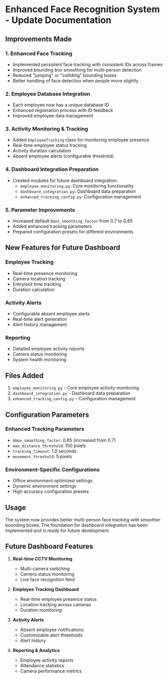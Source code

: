 # Enhanced Face Recognition System - Update Documentation

## Improvements Made

### 1. Enhanced Face Tracking
- Implemented persistent face tracking with consistent IDs across frames
- Improved bounding box smoothing for multi-person detection
- Reduced "jumping" or "colliding" bounding boxes
- Better handling of face detection when people move slightly

### 2. Employee Database Integration
- Each employee now has a unique database ID
- Enhanced registration process with ID feedback
- Improved employee data management

### 3. Activity Monitoring & Tracking
- Added `EmployeeTracking` class for monitoring employee presence
- Real-time employee status tracking
- Activity duration calculation
- Absent employee alerts (configurable threshold)

### 4. Dashboard Integration Preparation
- Created modules for future dashboard integration:
  - `employee_monitoring.py`: Core monitoring functionality
  - `dashboard_integration.py`: Dashboard data preparation
  - `enhanced_tracking_config.py`: Configuration management

### 5. Parameter Improvements
- Increased default `bbox_smoothing_factor` from 0.7 to 0.85
- Added enhanced tracking parameters
- Prepared configuration presets for different environments

## New Features for Future Dashboard

### Employee Tracking
- Real-time presence monitoring
- Camera location tracking
- Entry/exit time tracking
- Duration calculation

### Activity Alerts
- Configurable absent employee alerts
- Real-time alert generation
- Alert history management

### Reporting
- Detailed employee activity reports
- Camera status monitoring
- System health monitoring

## Files Added

1. `employee_monitoring.py` - Core employee activity monitoring
2. `dashboard_integration.py` - Dashboard data preparation
3. `enhanced_tracking_config.py` - Configuration management

## Configuration Parameters

### Enhanced Tracking Parameters
- `bbox_smoothing_factor`: 0.85 (increased from 0.7)
- `max_distance_threshold`: 100 pixels
- `tracking_timeout`: 1.0 seconds
- `movement_threshold`: 5 pixels

### Environment-Specific Configurations
- Office environment optimized settings
- Dynamic environment settings
- High accuracy configuration presets

## Usage

The system now provides better multi-person face tracking with smoother bounding boxes. 
The foundation for dashboard integration has been implemented and is ready for future development.

## Future Dashboard Features

1. **Real-time CCTV Monitoring**
   - Multi-camera switching
   - Camera status monitoring
   - Live face recognition feed

2. **Employee Tracking Dashboard**
   - Real-time employee presence status
   - Location tracking across cameras
   - Duration monitoring

3. **Activity Alerts**
   - Absent employee notifications
   - Customizable alert thresholds
   - Alert history

4. **Reporting & Analytics**
   - Employee activity reports
   - Attendance statistics
   - Camera performance metrics